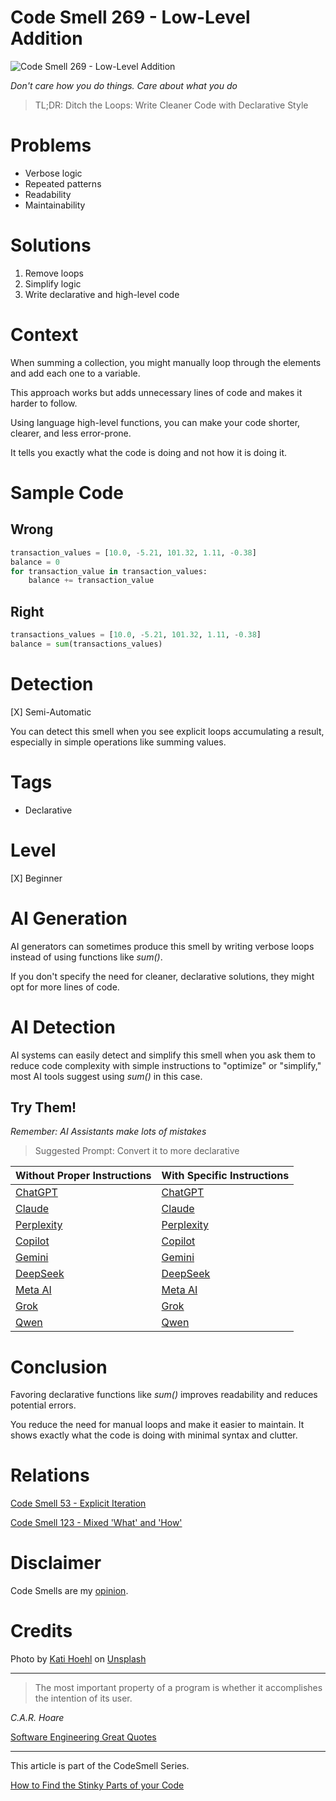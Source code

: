 # Code Smell 269 - Low-Level Addition

![Code Smell 269 - Low-Level Addition](Code%20Smell%20269%20-%20Low-Level%20Addition.jpg)

*Don't care how you do things. Care about what you do*

> TL;DR: Ditch the Loops: Write Cleaner Code with Declarative Style

# Problems

- Verbose logic
- Repeated patterns
- Readability
- Maintainability

# Solutions

1. Remove loops
2. Simplify logic
3. Write declarative and high-level code

# Context

When summing a collection, you might manually loop through the elements and add each one to a variable. 

This approach works but adds unnecessary lines of code and makes it harder to follow. 

Using language high-level functions, you can make your code shorter, clearer, and less error-prone.

It tells you exactly what the code is doing and not how it is doing it.

# Sample Code

## Wrong

<!-- [Gist Url](https://gist.github.com/mcsee/77bb05bc96d301c961d096fa5bbd4687) -->

```python
transaction_values = [10.0, -5.21, 101.32, 1.11, -0.38]
balance = 0
for transaction_value in transaction_values:
    balance += transaction_value
```

## Right

<!-- [Gist Url](https://gist.github.com/mcsee/1dd5fadc08e94b85be0d1cfca26ce8a6) -->

```python
transactions_values = [10.0, -5.21, 101.32, 1.11, -0.38]
balance = sum(transactions_values)
```

# Detection

[X] Semi-Automatic 

You can detect this smell when you see explicit loops accumulating a result, especially in simple operations like summing values.  

# Tags

- Declarative

# Level

[X] Beginner 

# AI Generation

AI generators can sometimes produce this smell by writing verbose loops instead of using functions like *sum()*.

If you don't specify the need for cleaner, declarative solutions, they might opt for more lines of code.

# AI Detection

AI systems can easily detect and simplify this smell when you ask them to reduce code complexity with simple instructions to "optimize" or "simplify," most AI tools suggest using *sum()* in this case.

## Try Them!

*Remember: AI Assistants make lots of mistakes*

> Suggested Prompt: Convert it to more declarative

| Without Proper Instructions    | With Specific Instructions |
| -------- | ------- |
| [ChatGPT](https://chat.openai.com/?q=Correct+and+explain+this+code%3A+%60%60%60python%0D%0Atransaction_values+%3D+%5B10.0%2C+-5.21%2C+101.32%2C+1.11%2C+-0.38%5D%0D%0Abalance+%3D+0%0D%0Afor+transaction_value+in+transaction_values%3A%0D%0A++++balance+%2B%3D+transaction_value%0D%0A%60%60%60) | [ChatGPT](https://chat.openai.com/?q=Convert+it+to+more+declarative%3A+%60%60%60python%0D%0Atransaction_values+%3D+%5B10.0%2C+-5.21%2C+101.32%2C+1.11%2C+-0.38%5D%0D%0Abalance+%3D+0%0D%0Afor+transaction_value+in+transaction_values%3A%0D%0A++++balance+%2B%3D+transaction_value%0D%0A%60%60%60) |
| [Claude](https://claude.ai/new?q=Correct+and+explain+this+code%3A+%60%60%60python%0D%0Atransaction_values+%3D+%5B10.0%2C+-5.21%2C+101.32%2C+1.11%2C+-0.38%5D%0D%0Abalance+%3D+0%0D%0Afor+transaction_value+in+transaction_values%3A%0D%0A++++balance+%2B%3D+transaction_value%0D%0A%60%60%60) | [Claude](https://claude.ai/new?q=Convert+it+to+more+declarative%3A+%60%60%60python%0D%0Atransaction_values+%3D+%5B10.0%2C+-5.21%2C+101.32%2C+1.11%2C+-0.38%5D%0D%0Abalance+%3D+0%0D%0Afor+transaction_value+in+transaction_values%3A%0D%0A++++balance+%2B%3D+transaction_value%0D%0A%60%60%60) |
| [Perplexity](https://www.perplexity.ai/?q=Correct+and+explain+this+code%3A+%60%60%60python%0D%0Atransaction_values+%3D+%5B10.0%2C+-5.21%2C+101.32%2C+1.11%2C+-0.38%5D%0D%0Abalance+%3D+0%0D%0Afor+transaction_value+in+transaction_values%3A%0D%0A++++balance+%2B%3D+transaction_value%0D%0A%60%60%60) | [Perplexity](https://www.perplexity.ai/?q=Convert+it+to+more+declarative%3A+%60%60%60python%0D%0Atransaction_values+%3D+%5B10.0%2C+-5.21%2C+101.32%2C+1.11%2C+-0.38%5D%0D%0Abalance+%3D+0%0D%0Afor+transaction_value+in+transaction_values%3A%0D%0A++++balance+%2B%3D+transaction_value%0D%0A%60%60%60) |
| [Copilot](https://www.bing.com/chat?showconv=1&sendquery=1&q=Correct+and+explain+this+code%3A+%60%60%60python%0D%0Atransaction_values+%3D+%5B10.0%2C+-5.21%2C+101.32%2C+1.11%2C+-0.38%5D%0D%0Abalance+%3D+0%0D%0Afor+transaction_value+in+transaction_values%3A%0D%0A++++balance+%2B%3D+transaction_value%0D%0A%60%60%60) | [Copilot](https://www.bing.com/chat?showconv=1&sendquery=1&q=Convert+it+to+more+declarative%3A+%60%60%60python%0D%0Atransaction_values+%3D+%5B10.0%2C+-5.21%2C+101.32%2C+1.11%2C+-0.38%5D%0D%0Abalance+%3D+0%0D%0Afor+transaction_value+in+transaction_values%3A%0D%0A++++balance+%2B%3D+transaction_value%0D%0A%60%60%60) |
| [Gemini](https://gemini.google.com/) | [Gemini](https://gemini.google.com/) | 
| [DeepSeek](https://chat.deepseek.com/) | [DeepSeek](https://chat.deepseek.com/) | 
| [Meta AI](https://www.meta.ai/chat) | [Meta AI](https://www.meta.ai/) | 
| [Grok](https://grok.com/) | [Grok](https://grok.com/) | 
| [Qwen](https://chat.qwen.ai/) | [Qwen](https://chat.qwen.ai/) | 

# Conclusion

Favoring declarative functions like *sum()* improves readability and reduces potential errors. 

You reduce the need for manual loops and make it easier to maintain. It shows exactly what the code is doing with minimal syntax and clutter.

# Relations

[Code Smell 53 - Explicit Iteration](https://github.com/mcsee/Software-Design-Articles/tree/main/Articles/Code%20Smells/Code%20Smell%2053%20-%20Explicit%20Iteration/readme.md)

[Code Smell 123 - Mixed 'What' and 'How'](https://github.com/mcsee/Software-Design-Articles/tree/main/Articles/Code%20Smells/Code%20Smell%20123%20-%20Mixed%20'What'%20and%20'How'/readme.md)

# Disclaimer

Code Smells are my [opinion](https://github.com/mcsee/Software-Design-Articles/tree/main/Articles/Blogging/I%20Wrote%20More%20than%2090%20Articles%20on%202021%20Here%20is%20What%20I%20Learned/readme.md).

# Credits

Photo by [Kati Hoehl](https://unsplash.com/@helenatheactress) on [Unsplash](https://unsplash.com/photos/a-wooden-abacusk-sitting-on-top-of-a-table-next-to-a-plant-i3rBo3b9QbA)
    
* * *

> The most important property of a program is whether it accomplishes the intention of its user.

_C.A.R. Hoare_
 
[Software Engineering Great Quotes](https://github.com/mcsee/Software-Design-Articles/tree/main/Articles/Quotes/Software%20Engineering%20Great%20Quotes/readme.md)

* * *

This article is part of the CodeSmell Series.

[How to Find the Stinky Parts of your Code](https://github.com/mcsee/Software-Design-Articles/tree/main/Articles/Code%20Smells/How%20to%20Find%20the%20Stinky%20parts%20of%20your%20Code/readme.md)